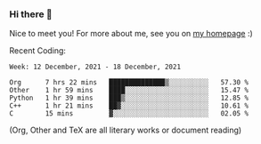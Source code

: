 ### Hi there 👋

Nice to meet you! For more about me, see you on [my homepage](https://jiayipan.me) :)


Recent Coding:
<!--START_SECTION:waka-->
```text
Week: 12 December, 2021 - 18 December, 2021

Org      7 hrs 22 mins   ██████████████▒░░░░░░░░░░   57.30 % 
Other    1 hr 59 mins    ████░░░░░░░░░░░░░░░░░░░░░   15.47 % 
Python   1 hr 39 mins    ███▒░░░░░░░░░░░░░░░░░░░░░   12.85 % 
C++      1 hr 21 mins    ██▓░░░░░░░░░░░░░░░░░░░░░░   10.61 % 
C        15 mins         ▓░░░░░░░░░░░░░░░░░░░░░░░░   02.05 % 
```
<!--END_SECTION:waka-->
(Org, Other and TeX are all literary works or document reading)

